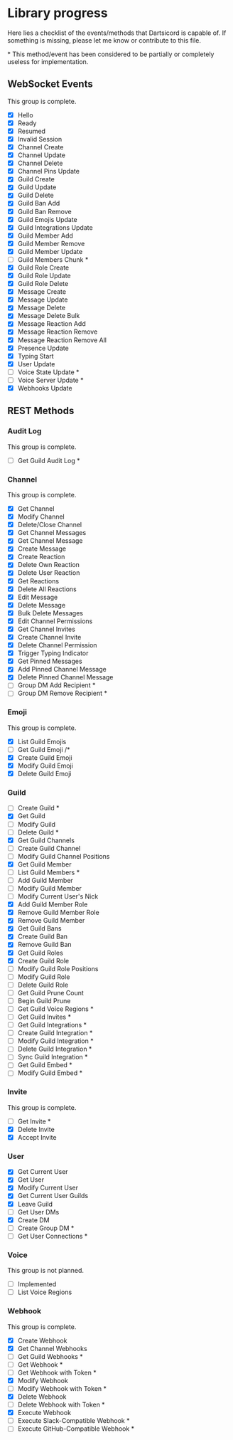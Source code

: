 # Library progress

Here lies a checklist of the events/methods that Dartsicord is capable of.
If something is missing, please let me know or contribute to this file.

\* This method/event has been considered to be partially or completely useless for implementation.

## WebSocket Events

This group is complete.

- [x] Hello
- [x] Ready
- [x] Resumed
- [x] Invalid Session
- [x] Channel Create
- [x] Channel Update
- [x] Channel Delete
- [x] Channel Pins Update
- [x] Guild Create
- [x] Guild Update
- [x] Guild Delete
- [x] Guild Ban Add
- [x] Guild Ban Remove
- [x] Guild Emojis Update
- [x] Guild Integrations Update
- [x] Guild Member Add
- [x] Guild Member Remove
- [x] Guild Member Update
- [ ] Guild Members Chunk \*
- [x] Guild Role Create
- [x] Guild Role Update
- [x] Guild Role Delete
- [x] Message Create
- [x] Message Update
- [x] Message Delete
- [x] Message Delete Bulk
- [x] Message Reaction Add
- [x] Message Reaction Remove
- [x] Message Reaction Remove All
- [x] Presence Update
- [x] Typing Start
- [x] User Update
- [ ] Voice State Update \*
- [ ] Voice Server Update \*
- [x] Webhooks Update

## REST Methods

### Audit Log

This group is complete.

- [ ] Get Guild Audit Log \*

### Channel

This group is complete.

- [x] Get Channel
- [x] Modify Channel
- [x] Delete/Close Channel
- [x] Get Channel Messages
- [x] Get Channel Message
- [x] Create Message
- [x] Create Reaction
- [x] Delete Own Reaction
- [x] Delete User Reaction
- [x] Get Reactions
- [x] Delete All Reactions
- [x] Edit Message
- [x] Delete Message
- [x] Bulk Delete Messages
- [x] Edit Channel Permissions
- [x] Get Channel Invites
- [x] Create Channel Invite
- [x] Delete Channel Permission
- [x] Trigger Typing Indicator
- [x] Get Pinned Messages
- [x] Add Pinned Channel Message
- [x] Delete Pinned Channel Message
- [ ] Group DM Add Recipient \*
- [ ] Group DM Remove Recipient \*

### Emoji

This group is complete.

- [x] List Guild Emojis
- [ ] Get Guild Emoji /*
- [x] Create Guild Emoji
- [x] Modify Guild Emoji
- [x] Delete Guild Emoji

### Guild

- [ ] Create Guild \*
- [x] Get Guild
- [ ] Modify Guild
- [ ] Delete Guild \*
- [x] Get Guild Channels
- [ ] Create Guild Channel
- [ ] Modify Guild Channel Positions
- [x] Get Guild Member
- [ ] List Guild Members \*
- [ ] Add Guild Member
- [ ] Modify Guild Member
- [ ] Modify Current User's Nick
- [x] Add Guild Member Role
- [x] Remove Guild Member Role
- [x] Remove Guild Member
- [x] Get Guild Bans
- [x] Create Guild Ban
- [x] Remove Guild Ban
- [x] Get Guild Roles
- [x] Create Guild Role
- [ ] Modify Guild Role Positions
- [ ] Modify Guild Role
- [ ] Delete Guild Role
- [ ] Get Guild Prune Count
- [ ] Begin Guild Prune
- [ ] Get Guild Voice Regions \*
- [ ] Get Guild Invites \*
- [ ] Get Guild Integrations \*
- [ ] Create Guild Integration \*
- [ ] Modify Guild Integration \*
- [ ] Delete Guild Integration \*
- [ ] Sync Guild Integration \*
- [ ] Get Guild Embed \*
- [ ] Modify Guild Embed \*

### Invite

This group is complete.

- [ ] Get Invite \*
- [x] Delete Invite
- [x] Accept Invite

### User

- [x] Get Current User
- [x] Get User
- [x] Modify Current User
- [x] Get Current User Guilds
- [x] Leave Guild
- [ ] Get User DMs
- [x] Create DM
- [ ] Create Group DM \*
- [ ] Get User Connections \*

### Voice

This group is not planned.

- [ ] Implemented
- [ ] List Voice Regions

### Webhook

This group is complete.

- [x] Create Webhook
- [x] Get Channel Webhooks
- [ ] Get Guild Webhooks \*
- [ ] Get Webhook \*
- [ ] Get Webhook with Token \*
- [x] Modify Webhook
- [ ] Modify Webhook with Token \*
- [x] Delete Webhook
- [ ] Delete Webhook with Token \*
- [x] Execute Webhook
- [ ] Execute Slack-Compatible Webhook \*
- [ ] Execute GitHub-Compatible Webhook \*